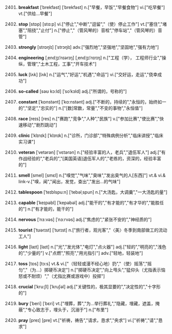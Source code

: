 2401. **breakfast**
[ˈbrekfəst]  [ˈbrekfəst]
n.["早餐，早饭","早餐食物"]  vi.["吃早餐"]  vt.["供给…早餐"]  

2402. **stop**
[stɒp]  [stɑ:p]
vi.["停止","中断","逗留","（使）停止工作"]  vt.["塞住","堵塞","阻挠","止付"]  n.["停止","（管风琴的）音栓","停车站","（管风琴的）音管"]  

2403. **strongly**
[strɒŋlɪ]  [ˈstrɔŋlɪ]
adv.["强烈地","坚强地","坚固地","强有力地"]  

2404. **engineering**
[ˌendʒɪˈnɪərɪŋ]  [ˌendʒɪˈnɪrɪŋ]
n.["工程（学）， 工程师行业","操纵，管理","土木工程，工事","开车技术"]  

2405. **luck**
[lʌk]  [lʌk]
n.["运气","好运","机遇","命运"]  vi.["交好运，走运","侥幸成功"]  

2406. **so-called**
[səʊ kɔ:ld]  [ˈsoˈkɔld]
adj.["所谓的，号称的"]  

2407. **constant**
[ˈkɒnstənt]  [ˈkɑ:nstənt]
adj.["不断的，持续的","永恒的，始终如一的","坚定","忠实的"]  n.["[数]常数，常量","不变的事物","永恒值"]  

2408. **race**
[reɪs]  [res]
n.["赛跑","竞争","人种","民族"]  v.["参加比赛","使比赛","快速移动","剧烈跳动"]  

2409. **clinic**
[ˈklɪnɪk]  [ˈklɪnɪk]
n.["诊所，门诊部","特殊病例分析","临床讲授","临床实习课"]  

2410. **veteran**
[ˈvetərən]  [ˈvɛtərən]
n.["经验丰富的人，老兵","退伍军人"]  adj.["有作战经验的","老兵的","[美国英语]退伍军人的","老练的，资深的，经验丰富的"]  

2411. **smell**
[smel]  [smɛl]
n.["嗅觉","气味","臭味","发出臭气的人[东西]"]  vt.& vi.& link-v.["嗅，闻","闻出，发觉，查出","发出…的气味"]  

2412. **tablespoon**
[ˈteɪblspu:n]  [ˈtebəlˌspun]
n.["大汤匙，大调羹","一大汤匙的量"]  

2413. **capable**
[ˈkeɪpəbl]  [ˈkepəbəl]
adj.["能干的","有才能的","有才华的","能胜任的"]  n.["有才能的，能干的"]  

2414. **nervous**
[ˈnɜ:vəs]  [ˈnɜ:rvəs]
adj.["焦虑的","紧张不安的","神经质的"]  

2415. **tourist**
[ˈtʊərɪst]  [ˈtʊrɪst]
n.["旅行者，观光客","〈美〉冬季到南部做工的流动工人"]  

2416. **light**
[laɪt]  [laɪt]
n.["光","发光体","电灯","点火器"]  adj.["轻的","明亮的","浅色的","少量的"]  v.["点燃","照亮","用光指引"]  adv.["轻地，轻装地"]  

2417. **toss**
[tɒs]  [tɔ:s]
vt.& vi.["（轻轻或漫不经心地）扔","（使）摇荡","摇匀","（为…）掷硬币决定"]  n.["掷硬币决定","向上甩头","猛仰头（尤指表示恼怒或不耐烦）","（尤指比赛或游戏中）投掷"]  

2418. **crucial**
[ˈkru:ʃl]  [ˈkruʃəl]
adj.["关键性的，极其显要的","决定性的","十字形的"]  

2419. **bury**
[ˈberi]  [ˈbɛri]
vt.["埋葬，葬","为…举行葬礼","隐藏，埋藏，遮盖，掩蔽","专心致志于，埋头于，沉溺于"]  n.["布里"]  

2420. **pray**
[preɪ]  [pre]
vt.["祈祷，祷告","请求，恳求","央求"]  vi.["祈祷","请","恳求"]  

